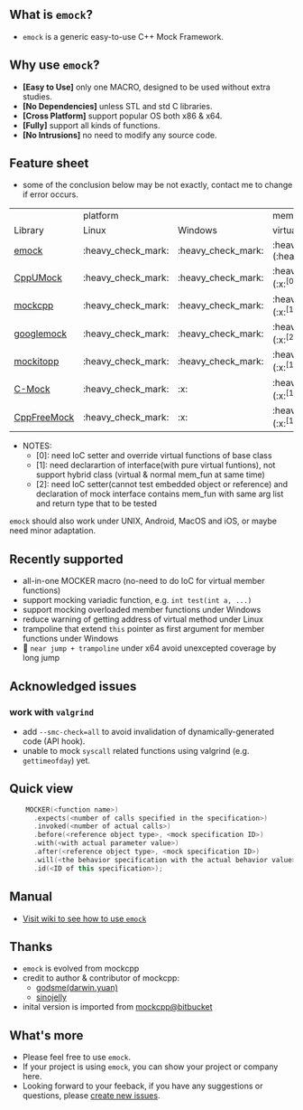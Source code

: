 ## What is `emock`?

- `emock` is a generic easy-to-use C++ Mock Framework.

## Why use `emock`?

- **[Easy to Use]** only one MACRO, designed to be used without extra studies.
- **[No Dependencies]** unless STL and std C libraries.
- **[Cross Platform]** support popular OS both x86 & x64.
- **[Fully]** support all kinds of functions.
- **[No Intrusions]** no need to modify any source code.

## Feature sheet

- some of the conclusion below may be not exactly, contact me to change if error occurs.

<table>
   <th>
      <td colspan="2">platform</td>
      <td colspan="3">member function</td>
      <td colspan="3">normal function</td>
      <td colspan="2">misc</td>
   </th>
   <tr>
      <td>Library</td>
      <td>Linux</td>
      <td>Windows</td>
      <td>virtual(IoC-less)</td>
      <td>normal</td>
      <td>static</td>
      <td>global</td>
      <td>variadic</td>
      <td>template</td>
      <td>reflection-like</td>
   </tr>
   <tr>
      <td><a href="https://github.com/ez8-co/emock">emock</a></td>
      <td>:heavy_check_mark:</td>
      <td>:heavy_check_mark:</td>
      <td>:heavy_check_mark:(:heavy_check_mark:)</td>
      <td>:heavy_check_mark:</td>
      <td>:heavy_check_mark:</td>
      <td>:heavy_check_mark:</td>
      <td>:heavy_check_mark:</td>
      <td>:heavy_check_mark:</td>
      <td>[WIP]</td>
   </tr>
   <tr>
      <td><a href="https://github.com/cpputest/cpputest">CppUMock</a></td>
      <td>:heavy_check_mark:</td>
      <td>:heavy_check_mark:</td>
      <td>:heavy_check_mark:(:x:<sup>[0]</sup>)</td>
      <td>:x:</td>
      <td>:heavy_check_mark:</td>
      <td>:heavy_check_mark:</td>
      <td>:heavy_check_mark:</td>
      <td>:heavy_check_mark:</td>
      <td>:heavy_check_mark:</td>
   </tr>
   <tr>
      <td><a href="https://github.com/sinojelly/mockcpp">mockcpp</a></td>
      <td>:heavy_check_mark:</td>
      <td>:heavy_check_mark:</td>
      <td>:heavy_check_mark:(:x:<sup>[1]</sup>)</td>
      <td>:x:</td>
      <td>:heavy_check_mark:</td>
      <td>:heavy_check_mark:</td>
      <td>:x:</td>
      <td>:heavy_check_mark:</td>
      <td>:x:</td>
   </tr>
   <tr>
      <td><a href="https://github.com/google/googletest/tree/master/googlemock">googlemock</a></td>
      <td>:heavy_check_mark:</td>
      <td>:heavy_check_mark:</td>
      <td>:heavy_check_mark:(:x:<sup>[2]</sup>)</td>
      <td>:x:</td>
      <td>:x:</td>
      <td>:x:</td>
      <td>:x:</td>
      <td>:x:</td>
      <td>:x:</td>
   </tr>
   <tr>
      <td><a href="https://github.com/tpounds/mockitopp">mockitopp</a></td>
      <td>:heavy_check_mark:</td>
      <td>:heavy_check_mark:</td>
      <td>:heavy_check_mark:(:x:<sup>[1]</sup>)</td>
      <td>:x:</td>
      <td>:x:</td>
      <td>:x:</td>
      <td>:x:</td>
      <td>:x:</td>
      <td>:x:</td>
   </tr>
   <tr>
      <td><a href="https://github.com/hjagodzinski/C-Mock">C-Mock</a></td>
      <td>:heavy_check_mark:</td>
      <td>:x:</td>
      <td>:heavy_check_mark:(:x:<sup>[1]</sup>)</td>
      <td>:heavy_check_mark:</td>
      <td>:heavy_check_mark:</td>
      <td>:heavy_check_mark:</td>
      <td>:x:</td>
      <td>:x:</td>
      <td>:x:</td>
   </tr>
   <tr>
      <td><a href="https://github.com/gzc9047/CppFreeMock">CppFreeMock</a></td>
      <td>:heavy_check_mark:</td>
      <td>:x:</td>
      <td>:heavy_check_mark:(:x:<sup>[1]</sup>)</td>
      <td>:heavy_check_mark:</td>
      <td>:heavy_check_mark:</td>
      <td>:heavy_check_mark:</td>
      <td>:heavy_check_mark:</td>
      <td>:heavy_check_mark:</td>
      <td>:x:</td>
   </tr>
</table>

- NOTES:
  - [0]: need IoC setter and override virtual functions of base class
  - [1]: need declarartion of interface(with pure virtual funtions), not support hybrid class (virtual & normal mem_fun at same time)
  - [2]: need IoC setter(cannot test embedded object or reference) and declaration of mock interface contains mem_fun with same arg list and return type that to be tested

`emock` should also work under UNIX, Android, MacOS and iOS, or maybe need minor adaptation.

## Recently supported

- all-in-one MOCKER macro (no-need to do IoC for virtual member functions)
- support mocking variadic function, e.g. `int test(int a, ...)`
- support mocking overloaded member functions under Windows
- reduce warning of getting address of virtual method under Linux
- trampoline that extend `this` pointer as first argument for member functions under Windows
- :clap: `near jump + trampoline` under x64 avoid unexcepted coverage by long jump

## Acknowledged issues

### work with `valgrind`

- add `--smc-check=all` to avoid invalidation of dynamically-generated code (API hook).
- unable to mock `syscall` related functions using valgrind (e.g. `gettimeofday`) yet.

## Quick view

  ```cpp
      MOCKER(<function name>)
        .expects(<number of calls specified in the specification>)
        .invoked(<number of actual calls>)
        .before(<reference object type>, <mock specification ID>)
        .with(<with actual parameter value>)
        .after(<reference object type>, <mock specification ID>)
        .will(<the behavior specification with the actual behavior value>)
        .id(<ID of this specification>);
  ```

## Manual

- [Visit wiki to see how to use `emock`](https://github.com/ez8-co/emock/wiki)

## Thanks

- `emock` is evolved from mockcpp
- credit to author & contributor of mockcpp:
  - [godsme(darwin.yuan)](https://github.com/godsme)
  - [sinojelly](https://github.com/sinojelly)
- inital version is imported from [mockcpp@bitbucket](https://bitbucket.org/godsme/mockcpp)

## What's more

- Please feel free to use `emock`.
- If your project is using `emock`, you can show your project or company here.
- Looking forward to your feeback, if you have any suggestions or questions, please [create new issues](https://github.com/ez8-co/emock/issues/new).